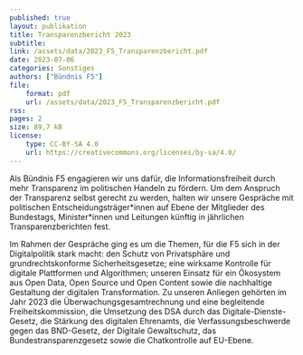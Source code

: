 ```yaml
---
published: true
layout: publikation
title: Transparenzbericht 2023
subtitle: 
link: /assets/data/2023_F5_Transparenzbericht.pdf
date: 2023-07-06
categories: Sonstiges
authors: ["Bündnis F5"]
file:
    format: pdf
    url: /assets/data/2023_F5_Transparenzbericht.pdf
rss:
pages: 2
size: 89,7 kB
license:
    type: CC-BY-SA 4.0
    url: https://creativecommons.org/licenses/by-sa/4.0/
---
```


Als Bündnis F5 engagieren wir uns dafür, die Informationsfreiheit durch mehr Transparenz im politischen Handeln zu fördern. Um dem Anspruch der Transparenz selbst gerecht zu werden, halten wir unsere Gespräche mit politischen Entscheidungsträger\*innen auf Ebene der Mitglieder des Bundestags,  Minister\*innen und Leitungen künftig in jährlichen Transparenzberichten fest. 

Im Rahmen der Gespräche ging es um die Themen, für die F5 sich in der Digitalpolitik stark macht: den Schutz von Privatsphäre und grundrechtskonforme Sicherheitsgesetze; eine wirksame Kontrolle für digitale Plattformen und Algorithmen; unseren Einsatz für ein Ökosystem aus Open Data, Open Source und Open Content sowie die nachhaltige Gestaltung der digitalen Transformation. Zu unseren Anliegen gehörten im Jahr 2023 die Überwachungsgesamtrechnung und eine begleitende Freiheitskommission, die Umsetzung des DSA durch das Digitale-Dienste-Gesetz, die Stärkung des digitalen Ehrenamts, die Verfassungsbeschwerde gegen das BND-Gesetz, der Digitale Gewaltschutz, das Bundestransparenzgesetz sowie die Chatkontrolle auf EU-Ebene.
